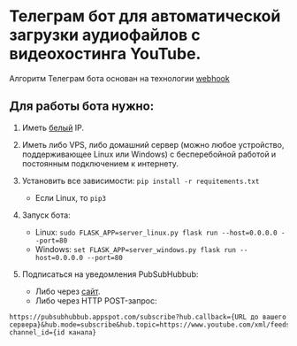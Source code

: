 # Телеграм бот для автоматической загрузки аудиофайлов с видеохостинга YouTube.

Алгоритм Телеграм бота основан на технологии [webhook](https://ru.wikipedia.org/wiki/Webhook)

## Для работы бота нужно:

1. Иметь [белый](https://help.keenetic.com/hc/ru/articles/213965789-%D0%92-%D1%87%D0%B5%D0%BC-%D0%BE%D1%82%D0%BB%D0%B8%D1%87%D0%B8%D0%B5-%D0%B1%D0%B5%D0%BB%D0%BE%D0%B3%D0%BE-%D0%B8-%D1%81%D0%B5%D1%80%D0%BE%D0%B3%D0%BE-IP-%D0%B0%D0%B4%D1%80%D0%B5%D1%81%D0%B0-) IP.

2. Иметь либо VPS, либо домашний сервер (можно любое устройство, поддерживающее Linux или Windows) с бесперебойной работой и постоянным подключением к интернету.

3. Установить все зависимости: ```pip install -r requitements.txt```
    - Если Linux, то ```pip3```

4. Запуск бота:
    - Linux: ```sudo FLASK_APP=server_linux.py flask run --host=0.0.0.0 --port=80```
    - Windows: ```set FLASK_APP=server_windows.py flask run --host=0.0.0.0 --port=80```

5. Подписаться на уведомления PubSubHubbub:
    - Либо через [сайт](https://pubsubhubbub.appspot.com/subscribe).
    - Либо через HTTP POST-запрос:
``` 
https://pubsubhubbub.appspot.com/subscribe?hub.callback={URL до вашего сервера}&hub.mode=subscribe&hub.topic=https://www.youtube.com/xml/feeds/videos.xml?channel_id={id канала}
```
